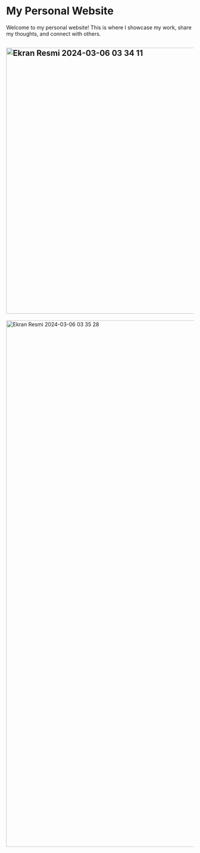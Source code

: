 # My Personal Website

Welcome to my personal website! This is where I showcase my work, share my thoughts, and connect with others.

## <img width="715" alt="Ekran Resmi 2024-03-06 03 34 11" src="https://github.com/atakanAslan1/Personal-Website/assets/107197019/241e5325-ec23-4968-9b16-aeb5101a59e4"> <br/>
<img width="1415" alt="Ekran Resmi 2024-03-06 03 35 28" src="https://github.com/atakanAslan1/Personal-Website/assets/107197019/2bacb7b7-8a9e-42d7-8ab1-27ff4178af89">

